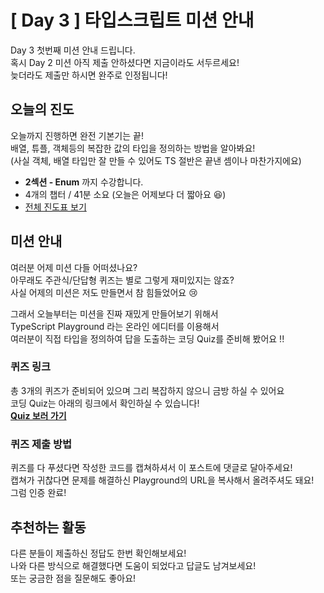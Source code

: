 # [ Day 3 ] 타입스크립트 미션 안내

Day 3 첫번째 미션 안내 드립니다.  
혹시 Day 2 미션 아직 제출 안하셨다면 지금이라도 서두르세요!  
늦더라도 제출만 하시면 완주로 인정됩니다!

## 오늘의 진도

오늘까지 진행하면 완전 기본기는 끝!  
배열, 튜플, 객체등의 복잡한 값의 타입을 정의하는 방법을 알아봐요!  
(사실 객체, 배열 타입만 잘 만들 수 있어도 TS 절반은 끝낸 셈이나 마찬가지에요)

- **2섹션 - Enum** 까지 수강합니다.
- 4개의 챕터 / 41분 소요 (오늘은 어제보다 더 짧아요 😆)
- [전체 진도표 보기](https://winterlood.notion.site/5632d36c3d5b4f3f9c3bcffcfa82bc53?pvs=4)

## 미션 안내

여러분 어제 미션 다들 어떠셨나요?  
아무래도 주관식/단답형 퀴즈는 별로 그렇게 재미있지는 않죠?  
사실 어제의 미션은 저도 만들면서 참 힘들었어요 😢

그래서 오늘부터는 미션을 진짜 재밌게 만들어보기 위해서  
TypeScript Playground 라는 온라인 에디터를 이용해서  
여러분이 직접 타입을 정의하여 답을 도출하는 코딩 Quiz를 준비해 봤어요 !!

### 퀴즈 링크

총 3개의 퀴즈가 준비되어 있으며 그리 복잡하지 않으니 금방 하실 수 있어요  
코딩 Quiz는 아래의 링크에서 확인하실 수 있습니다!  
**[Quiz 보러 가기](https://github.com/winterlood/onebite-type-challenge/blob/main/missions/day3/quiz.md)**

### 퀴즈 제출 방법

퀴즈를 다 푸셨다면 작성한 코드를 캡쳐하셔서 이 포스트에 댓글로 달아주세요!  
캡쳐가 귀찮다면 문제를 해결하신 Playground의 URL을 복사해서 올려주셔도 돼요!  
그럼 인증 완료!

## 추천하는 활동

다른 분들이 제출하신 정답도 한번 확인해보세요!  
나와 다른 방식으로 해결했다면 도움이 되었다고 답글도 남겨보세요!  
또는 궁금한 점을 질문해도 좋아요!
